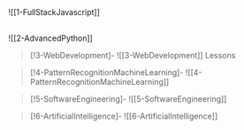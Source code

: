 ## 
![[1-FullStackJavascript]]

## 
![[2-AdvancedPython]]

> [!3-WebDevelopment]-
> ![[3-WebDevelopment]]
Lessons

> [!4-PatternRecognitionMachineLearning]-
> ![[4-PatternRecognitionMachineLearning]]

> [!5-SoftwareEngineering]-
> ![[5-SoftwareEngineering]]

> [!6-ArtificialIntelligence]-
> ![[6-ArtificialIntelligence]]


